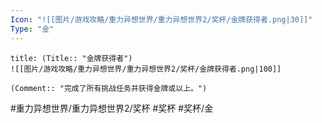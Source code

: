 ```yaml
---
Icon: "![[图片/游戏攻略/重力异想世界/重力异想世界2/奖杯/金牌获得者.png|30]]"
Type: "金"
---
```

```ad-common-gold-trophy
title: (Title:: "金牌获得者")
![[图片/游戏攻略/重力异想世界/重力异想世界2/奖杯/金牌获得者.png|100]]

(Comment:: "完成了所有挑战任务并获得金牌或以上。")
```

#重力异想世界/重力异想世界2/奖杯 #奖杯 #奖杯/金

